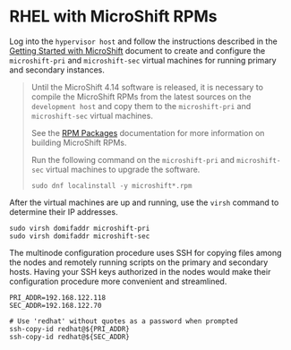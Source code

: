 # RHEL with MicroShift RPMs
Log into the `hypervisor host` and follow the instructions described in the
[Getting Started with MicroShift](../../user/getting_started.md) document to create
and configure the `microshift-pri` and `microshift-sec` virtual machines for
running primary and secondary instances.

> Until the MicroShift 4.14 software is released, it is necessary to compile the
> MicroShift RPMs from the latest sources on the `development host` and copy
> them to the `microshift-pri` and `microshift-sec` virtual machines.
>
> See the [RPM Packages](../devenv_setup.md#rpm-packages) documentation
> for more information on building MicroShift RPMs.
>
> Run the following command on the `microshift-pri` and `microshift-sec`
> virtual machines to upgrade the software.
> ```
> sudo dnf localinstall -y microshift*.rpm
> ```

After the virtual machines are up and running, use the `virsh` command to determine their IP addresses.
```
sudo virsh domifaddr microshift-pri
sudo virsh domifaddr microshift-sec
```

The multinode configuration procedure uses SSH for copying files among the
nodes and remotely running scripts on the primary and secondary hosts.
Having your SSH keys authorized in the nodes would make their configuration
procedure more convenient and streamlined.
```
PRI_ADDR=192.168.122.118
SEC_ADDR=192.168.122.70

# Use 'redhat' without quotes as a password when prompted
ssh-copy-id redhat@${PRI_ADDR}
ssh-copy-id redhat@${SEC_ADDR}
```
